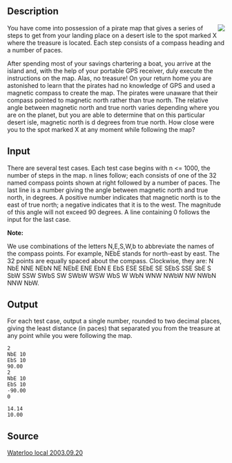 <h2>Description</h2><img src="images/2307_1.jpg" align="right"><p>You have come into possession of a pirate map that gives a series of steps to get from your landing place on a desert isle to the spot marked X where the treasure is located. Each step consists of a compass heading and a number of paces. 
</p>After spending most of your savings chartering a boat, you arrive at the island and, with the help of your portable GPS receiver, duly execute the instructions on the map. Alas, no treasure! On your return home you are astonished to learn that the pirates had no knowledge of GPS and used a magnetic compass to create the map. The pirates were unaware that their compass pointed to magnetic north rather than true north. The relative angle between magnetic north and true north varies depending where you are on the planet, but you are able to determine that on this particular desert isle, magnetic north is d degrees from true north. How close were you to the spot marked X at any moment while following the map? <h2>Input</h2><p>There are several test cases. Each test case begins with n &lt;= 1000, the number of steps in the map. n lines follow; each consists of one of the 32 named compass points shown at right followed by a number of paces. The last line is a number giving the angle between magnetic north and true north, in degrees. A positive number indicates that magnetic north is to the east of true north; a negative indicates that it is to the west. The magnitude of this angle will not exceed 90 degrees. A line containing 0 follows the input for the last case.
</p><b>Note:</b><p>We use combinations of the letters N,E,S,W,b to abbreviate the names of the compass points. For example, NEbE stands for north-east by east. The 32 points are equally spaced about the compass. Clockwise, they are: N NbE NNE NEbN NE NEbE ENE EbN E EbS ESE SEbE SE SEbS SSE SbE S SbW SSW SWbS SW SWbW WSW WbS W WbN WNW NWbW NW NWbN NNW NbW. 
</p><h2>Output</h2><p>For each test case, output a single number, rounded to two decimal places, giving the least distance (in paces) that separated you from the treasure at any point while you were following the map.</p><pre><code class="language-input1">2
NbE 10
EbS 10
90.00
2
NbE 10
EbS 10
-90.00
0
</code></pre><pre><code class="language-output1">14.14
10.00
</code></pre><h2>Source</h2><a href="searchproblem?field=source&amp;key=Waterloo+local+2003.09.20">Waterloo local 2003.09.20</a>